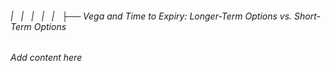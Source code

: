 ###### |   |   |   |   |   ├── Vega and Time to Expiry: Longer-Term Options vs. Short-Term Options

*Add content here*